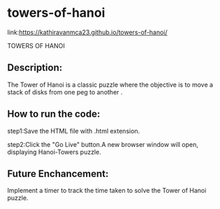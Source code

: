 # towers-of-hanoi

link:https://kathiravanmca23.github.io/towers-of-hanoi/


TOWERS OF HANOI

## Description:

The Tower of Hanoi is a classic puzzle where the objective is to move a stack of disks from one peg to another .

## How to run the code:

step1:Save the HTML file with .html extension.

step2:Click the "Go Live" button.A new browser window will open, displaying Hanoi-Towers puzzle.

## Future Enchancement:

Implement a timer to track the time taken to solve the Tower of Hanoi puzzle.
